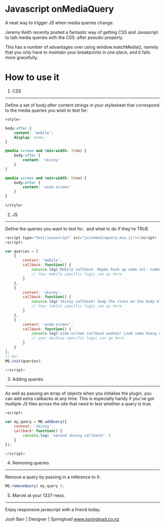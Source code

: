 Javascript onMediaQuery
===============================

A neat way to trigger JS when media queries change.

Jeremy Keith recently posted a fantastic way of getting
CSS and Javascript to talk media queries with the CSS :after pseudo-property.

This has a number of advantages over using window.matchMedia(), namely that
you only have to maintain your breakpoints in one place, and it fails more
gracefully.


How to use it
===============================

1. CSS
-------------------------------
Define a set of body:after content strings in your stylesheet
that correspond to the media queries you wish to test for:
```css
<style>

body:after {
	content: 'mobile';
	display: none;
}

@media screen and (min-width: 35em) {
	body:after {
		content: 'skinny'
	}
}

@media screen and (min-width: 56em) {
	body:after {
		content: 'wide-screen'
	}
}

</style>
```

2. JS
-------------------------------
Define the queries you want to test for.. and what to do if they're TRUE
```javascript
<script type="text/javascript" src="js/onmediaquery.min.js"></script>
<script>

var queries = [
	{
		context: 'mobile',
		callback: function() {
			console.log('Mobile callback. Maybe hook up some tel: numbers?');
			// Your mobile specific logic can go here. 
		}
	},
	{
		context: 'skinny',
		callback: function() {
			console.log('skinny callback! Swap the class on the body element.');
			// Your tablet specific logic can go here.
		}
	},
	{
		context: 'wide-screen',
		callback: function() {
			console.log('wide-screen callback woohoo! Load some heavy desktop JS badddness.');
			// your desktop specific logic can go here.
		}
	}
];
// Go!
MQ.init(queries);

</script>
```

3. Adding queries
-------------------------------
As well as passing an array of objects when you initialise the
plugin, you can add extra callbacks at any time. This is especially
handy if you've got multiple JS files across the site that need to
test whether a query is true.
```Javascript
<script>

var my_query = MQ.addQuery({
	context: 'skinny', 
	callback: function() { 
		console.log( 'second skinny callback!' )
	}
});

</script>
```

4. Removing queries
-------------------------------
Remove a query by passing in a reference to it:
```Javascript
MQ.removeQuery( my_query );
```


5. Marvel at your 1337-ness.
-------------------------------
Enjoy responsive javascript with a friend today.


Josh Barr | Designer | Springload
www.springload.co.nz


